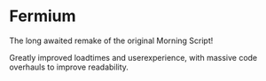 # Fermium

The long awaited remake of the original Morning Script!

Greatly improved loadtimes and userexperience, with massive code overhauls to improve readability.
